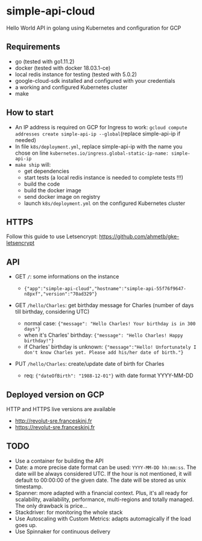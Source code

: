 # simple-api-cloud
Hello World API in golang using Kubernetes and configuration for GCP

## Requirements
 - go (tested with go1.11.2)
 - docker (tested with docker 18.03.1-ce)
 - local redis instance for testing (tested with 5.0.2)
 - google-cloud-sdk installed and configured with your credentials
 - a working and configured Kubernetes cluster
 - make
 
## How to start
 - An IP address is required on GCP for Ingress to work: `gcloud compute addresses create simple-api-ip --global`(replace simple-api-ip if needed)
 - In file `k8s/deployment.yml`, replace simple-api-ip with the name you chose on line `kubernetes.io/ingress.global-static-ip-name: simple-api-ip`
 - `make ship` will:
    - get dependencies
    - start tests (a local redis instance is needed to complete tests !!!)
    - build the code
    - build the docker image
    - send docker image on registry
    - launch `k8s/deployment.yml` on the configured Kubernetes cluster

## HTTPS
Follow this guide to use Letsencrypt: https://github.com/ahmetb/gke-letsencrypt

## API
- GET `/`: some informations on the instance
  - `{"app":"simple-api-cloud","hostname":"simple-api-55f76f9647-n8pxf","version":"70ad329"}`
- GET `/hello/Charles`: get birthday message for Charles (number of days till birthday, considering UTC)
    - normal case: `{"message": "Hello Charles! Your birthday is in 300 days"}`
    - when it's Charles' birthday: `{"message": "Hello Charles! Happy birthday!"}`
    - if Charles' birthday is unknown: `{"message":"Hello! Unfortunately I don't know Charles yet. Please add his/her date of birth."}`
    
- PUT `/hello/Charles`: create/update date of birth for Charles
    - req: `{"dateOfBirth": "1988-12-01"}` with date format YYYY-MM-DD

## Deployed version on GCP
HTTP and HTTPS live versions are available
- http://revolut-sre.franceskinj.fr
- https://revolut-sre.franceskinj.fr

## TODO
- Use a container for building the API
- Date: a more precise date format can be used: `YYYY-MM-DD hh:mm:ss`. The date will be always considered UTC. If the hour is not mentioned, it will default to 00:00:00 of the given date. The date will be stored as unix timestamp.
- Spanner: more adapted with a financial context. Plus, it's all ready for scalability, availability, performance, multi-regions and totally managed. The only drawback is price...
- Stackdriver: for monitoring the whole stack
- Use Autoscaling with Custom Metrics: adapts automagically if the load goes up.
- Use Spinnaker for continuous delivery

